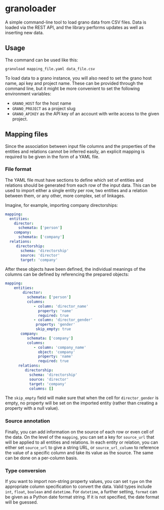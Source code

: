 # granoloader

A simple command-line tool to load grano data from CSV files. Data is
loaded via the REST API, and the library performs updates as well as
inserting new data.

## Usage

The command can be used like this:

	granoload mapping_file.yaml data_file.csv
	
To load data to a grano instance, you will also need to set the grano
host name, api key and project name. These can be provided through the
command line, but it might be more convenient to set the following 
environment variables:

* ``GRANO_HOST`` for the host name
* ``GRANO_PROJECT`` as a project slug
* ``GRANO_APIKEY`` as the API key of an account with write access to
  the given project.

## Mapping files

Since the association between input file columns and the properties of
the entities and relations cannot be inferred easily, an explicit
mapping is required to be given in the form of a YAML file.

### File format

The YAML file must have sections to define which set of entities and 
relations should be generated from each row of the input data. This
can be used to import either a single entity per row, two entities and
a relation between them, or any other, more complex, set of linkages.

Imagine, for example, importing company directorships:

```yaml
mapping:
  entities:
    director:
      schemata: ['person']
    company:
      schemata: ['company']
  relations:
  	 directorship:
  	   schema: 'directorship'
  	   source: 'director'
  	   target: 'company'
```

After these objects have been defined, the individual meanings of the
columns can be defined by referencing the prepared objects:

```yaml
mapping:
	entities:
	    director:
	      schemata: ['person']
	      columns:
		     - column: 'director_name'
		       property: 'name'
		       required: true
		     - column: 'director_gender'
              property: 'gender'
              skip_empty: true
       company:
	      schemata: ['company']
	      columns: 	
		     - column: 'company_name'
		       object: 'company'
		       property: 'name'
		       required: true
	  relations:
	  	 directorship:
	  	   schema: 'directorship'
	  	   source: 'director'
	  	   target: 'company'
	  	   columns: []      
```

The ``skip_empty`` field will make sure that when the cell for
``director_gender`` is empty, no property will be set on the imported 
entity (rather than creating a property with a null value).

### Source annotation

Finally, you can add information on the source of each row or even cell
of the data. On the level of the ``mapping``, you can set a key for 
``source_url`` that will be applied to all entities and relations. In 
each entity or relation, you can either set ``source_url`` to give a 
string URL, or ``source_url_column`` to reference the value of a specific
column and take its value as the source. The same can be done on a
per-column basis.

### Type conversion

If you want to import non-string property values, you can set ``type``
on the appropriate column specification to convert the data. Valid types
include ``int``, ``float``, ``boolean`` and ``datetime``. For ``datetime``,
a further setting, ``format`` can be given as a Python date format string.
If it is not specified, the date format will be guessed.
